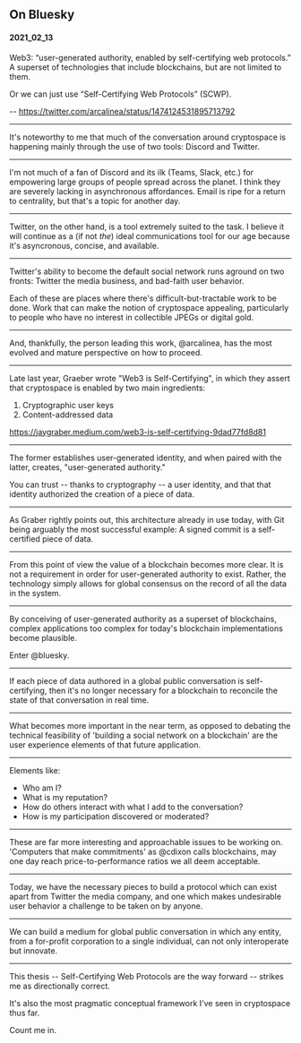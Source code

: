 ## On Bluesky
#### 2021_02_13

Web3: “user-generated authority, enabled by self-certifying web protocols.” A superset of technologies that include blockchains, but are not limited to them. 

Or we can just use “Self-Certifying Web Protocols” (SCWP). 

-- https://twitter.com/arcalinea/status/1474124531895713792

****

It's noteworthy to me that much of the conversation around cryptospace is happening mainly through the use of two tools: Discord and Twitter.

****

I'm not much of a fan of Discord and its ilk (Teams, Slack, etc.) for empowering large groups of people spread across the planet. I think they are severely lacking in asynchronous affordances. Email is ripe for a return to centrality, but that's a topic for another day.

****

Twitter, on the other hand, is a tool extremely suited to the task. I believe it will continue as a (if not _the_) ideal communications tool for our age because it's asyncronous, concise, and available.

****

Twitter's ability to become the default social network runs aground on two fronts: Twitter the media business, and bad-faith user behavior.

Each of these are places where there's difficult-but-tractable work to be done. Work that can make the notion of cryptospace appealing, particularly to people who have no interest in collectible JPEGs or digital gold.

****

And, thankfully, the person leading this work, @arcalinea, has the most evolved and mature perspective on how to proceed.

****

Late last year, Graeber wrote "Web3 is Self-Certifying", in which they assert that cryptospace is enabled by two main ingredients:

1. Cryptographic user keys
2. Content-addressed data

https://jaygraber.medium.com/web3-is-self-certifying-9dad77fd8d81

****

The former establishes user-generated identity, and when paired with the latter, creates, "user-generated authority."

You can trust -- thanks to cryptography -- a user identity, and that that identity authorized the creation of a piece of data.

****

As Graber rightly points out, this architecture already in use today, with Git being arguably the most successful example: A signed commit is a self-certified piece of data.

****

From this point of view the value of a blockchain becomes more clear. It is not a requirement in order for user-generated authority to exist. Rather, the technology simply allows for global consensus on the record of all the data in the system.

****

By conceiving of user-generated authority as a superset of blockchains, complex applications too complex for today's blockchain implementations become plausible.

Enter @bluesky.

****

If each piece of data authored in a global public conversation is self-certifying, then it's no longer necessary for a blockchain to reconcile the state of that conversation in real time.

****

What becomes more important in the near term, as opposed to debating the technical feasibility of 'building a social network on a blockchain' are the user experience elements of that future application.

****

Elements like:

- Who am I?
- What is my reputation?
- How do others interact with what I add to the conversation?
- How is my participation discovered or moderated?

****

These are far more interesting and approachable issues to be working on. 'Computers that make commitments' as @cdixon calls blockchains, may one day reach price-to-performance ratios we all deem acceptable.

****

Today, we have the necessary pieces to build a protocol which can exist apart from Twitter the media company, and one which makes undesirable user behavior a challenge to be taken on by anyone.

****

We can build a medium for global public conversation in which any entity, from a for-profit corporation to a single individual, can not only interoperate but innovate.

****

This thesis -- Self-Certifying Web Protocols are the way forward --  strikes me as directionally correct.

It's also the most pragmatic conceptual framework I've seen in cryptospace thus far.

Count me in.